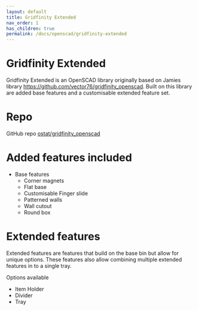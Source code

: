 ```yaml
---
layout: default
title: Gridfinity Extended
nav_order: 1
has_children: true
permalink: /docs/openscad/gridfinity-extended
---
```


# Gridfinity Extended

Gridfinity Extended is an OpenSCAD library originally based on Jamies library https://github.com/vector76/gridfinity_openscad.
Built on this library are added base features and a customisable extended feature set.

# Repo

GitHub repo [ostat/gridfinity_openscad](https://github.com/ostat/gridfinity_openscad)

# Added features included
  - Base features
    - Corner magnets
    - Flat base
    - Customisable Finger slide
    - Patterned walls
    - Wall cutout
    - Round box

# Extended features
Extended features are features that build on the base bin but allow for unique options. These features also allow combining multiple extended features in to a single tray.

Options available
 - Item Holder    
 - Divider
 - Tray
